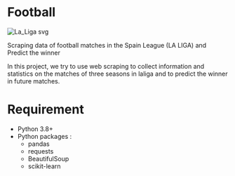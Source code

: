 # Football
![La_Liga svg](https://user-images.githubusercontent.com/75954544/191858040-688e4ccc-be78-4204-9e7b-81a90df2151b.png)

Scraping data of football matches in the Spain League (LA LIGA) and Predict the winner

In this project, we try to use web scraping to collect information and statistics on the matches of three seasons in laliga and to predict the winner in future matches.

# Requirement
- Python 3.8+
- Python packages :
  * pandas
  * requests
  * BeautifulSoup
  * scikit-learn


